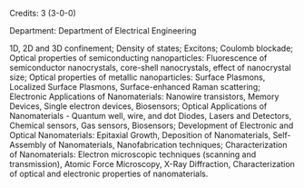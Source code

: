 Credits: 3 (3-0-0)

Department: Department of Electrical Engineering

1D, 2D and 3D confinement; Density of states; Excitons; Coulomb blockade; Optical properties of semiconducting nanoparticles: Fluorescence of semiconductor nanocrystals, core-shell nanocrystals, effect of nanocrystal size; Optical properties of metallic nanoparticles: Surface Plasmons, Localized Surface Plasmons, Surface-enhanced Raman scattering; Electronic Applications of Nanomaterials: Nanowire transistors, Memory Devices, Single electron devices, Biosensors; Optical Applications of Nanomaterials - Quantum well, wire, and dot Diodes, Lasers and Detectors, Chemical sensors, Gas sensors, Biosensors; Development of Electronic and Optical Nanomaterials: Epitaxial Growth, Deposition of Nanomaterials, Self-Assembly of Nanomaterials, Nanofabrication techniques; Characterization of Nanomaterials: Electron microscopic techniques (scanning and transmission), Atomic Force Microscopy, X-Ray Diffraction, Characterization of optical and electronic properties of nanomaterials.
